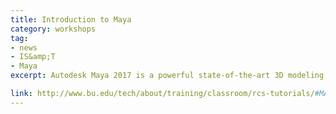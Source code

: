```yaml
---
title: Introduction to Maya 
category: workshops
tag: 
- news
- IS&amp;T
- Maya
excerpt: Autodesk Maya 2017 is a powerful state-of-the-art 3D modeling and animation software package. It has a wide variety of modeling, animation, special effects, and rendering tools. It has a customizable graphical user interface as well as a scripting language for optimal flexibility in problem solving and production. In this tutorial we will show you how to get started using Maya. We will teach you the basic workflow for modeling, creating and applying materials, animation, and rendering. We will also cover the basics of importing scientific geometric data and creating high quality renderings and animations from it. Ordinarily Maya is considered to have a steep learning curve, but in this tutorial we will present a workflow which will provide a sound foundation for pursuing more complex projects.

link: http://www.bu.edu/tech/about/training/classroom/rcs-tutorials/#MAYA
---
```

